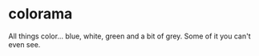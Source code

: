 # colorama
All things color... blue, white, green and a bit of grey. Some of it you can't even see.
